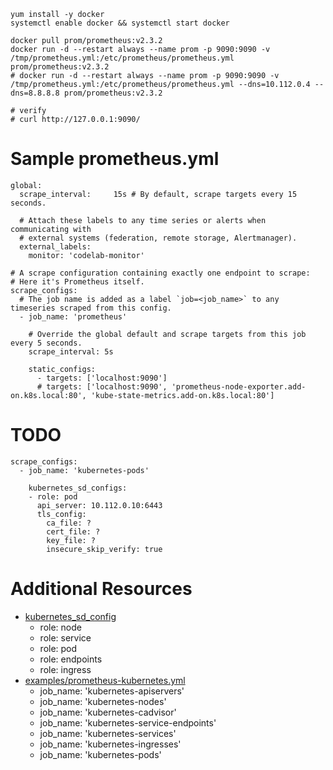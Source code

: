 ```
yum install -y docker
systemctl enable docker && systemctl start docker

docker pull prom/prometheus:v2.3.2
docker run -d --restart always --name prom -p 9090:9090 -v /tmp/prometheus.yml:/etc/prometheus/prometheus.yml prom/prometheus:v2.3.2
# docker run -d --restart always --name prom -p 9090:9090 -v /tmp/prometheus.yml:/etc/prometheus/prometheus.yml --dns=10.112.0.4 --dns=8.8.8.8 prom/prometheus:v2.3.2

# verify
# curl http://127.0.0.1:9090/
```

# Sample prometheus.yml

```
global:
  scrape_interval:     15s # By default, scrape targets every 15 seconds.

  # Attach these labels to any time series or alerts when communicating with
  # external systems (federation, remote storage, Alertmanager).
  external_labels:
    monitor: 'codelab-monitor'

# A scrape configuration containing exactly one endpoint to scrape:
# Here it's Prometheus itself.
scrape_configs:
  # The job name is added as a label `job=<job_name>` to any timeseries scraped from this config.
  - job_name: 'prometheus'

    # Override the global default and scrape targets from this job every 5 seconds.
    scrape_interval: 5s

    static_configs:
      - targets: ['localhost:9090']
      # targets: ['localhost:9090', 'prometheus-node-exporter.add-on.k8s.local:80', 'kube-state-metrics.add-on.k8s.local:80']
```

# TODO

```
scrape_configs:
  - job_name: 'kubernetes-pods'

    kubernetes_sd_configs:
    - role: pod
      api_server: 10.112.0.10:6443
      tls_config:
        ca_file: ?
        cert_file: ?
        key_file: ?
        insecure_skip_verify: true
```

# Additional Resources

* [kubernetes_sd_config](https://prometheus.io/docs/prometheus/latest/configuration/configuration/#%3Ckubernetes_sd_config%3E)
  * role: node
  * role: service
  * role: pod
  * role: endpoints
  * role: ingress
* [examples/prometheus-kubernetes.yml](https://github.com/prometheus/prometheus/blob/master/documentation/examples/prometheus-kubernetes.yml)
  * job_name: 'kubernetes-apiservers'
  * job_name: 'kubernetes-nodes'
  * job_name: 'kubernetes-cadvisor'
  * job_name: 'kubernetes-service-endpoints'
  * job_name: 'kubernetes-services'
  * job_name: 'kubernetes-ingresses'
  * job_name: 'kubernetes-pods'
